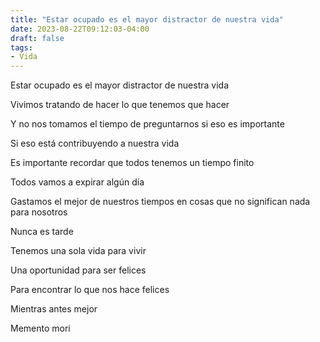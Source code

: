 ```yaml
---
title: "Estar ocupado es el mayor distractor de nuestra vida"
date: 2023-08-22T09:12:03-04:00
draft: false
tags:
- Vida
---
```

Estar ocupado es el mayor distractor de nuestra vida

Vivimos tratando de hacer lo que tenemos que hacer

Y no nos tomamos el tiempo de preguntarnos si eso es importante

Si eso está contribuyendo a nuestra vida

Es importante recordar que todos tenemos un tiempo finito

Todos vamos a expirar algún día

Gastamos el mejor de nuestros tiempos en cosas que no significan nada para nosotros

Nunca es tarde

Tenemos una sola vida para vivir

Una oportunidad para ser felices

Para encontrar lo que nos hace felices

Mientras antes mejor

Memento mori

